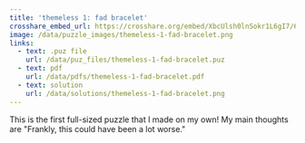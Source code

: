 ```yaml
---
title: 'themeless 1: fad bracelet'
crosshare_embed_url: https://crosshare.org/embed/XbcUlsh0lnSokr1L6gI7/6GZEUgttSaMcNGI8CIiXptC8S1E3
image: /data/puzzle_images/themeless-1-fad-bracelet.png
links:
  - text: .puz file
    url: /data/puz_files/themeless-1-fad-bracelet.puz
  - text: pdf
    url: /data/pdfs/themeless-1-fad-bracelet.pdf
  - text: solution
    url: /data/solutions/themeless-1-fad-bracelet.png
---
```


This is the first full-sized puzzle that I made on my own! My main thoughts are "Frankly, this could have been a lot worse."
